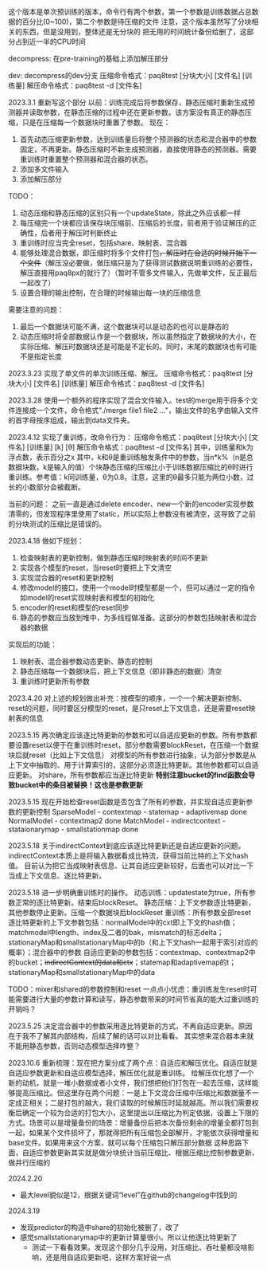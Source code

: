这个版本是单次预训练的版本，命令行有两个参数，第一个参数是训练数据占总数据的百分比(0~100)，第二个参数是待压缩的文件
注意，这个版本虽然写了分块相关的东西，但是没用到，整体还是无分块的
把无用的时间统计备份给删了，这部分占到近一半的CPU时间

decompress:
在pre-training的基础上添加解压部分

dev:
decompress的dev分支
压缩命令格式：paq8test [分块大小] [文件名] [训练量]
解压命令格式：paq8test -d [文件名]

2023.3.1
重新写这个部分
以前：训练完成后将参数保存，静态压缩时重新生成预测器并读取参数，在静态压缩的过程中还在更新参数。该方案没有真正的静态压缩，只是在压缩每一个数据块时重置了参数。
现在：
1. 首先动态压缩更新参数，达到训练量后将整个预测器的状态和混合器中的参数固定，不再更新。静态压缩时不新生成预测器，直接使用静态的预测器。需要重训练时重置整个预测器和混合器的状态。
2. 添加多文件输入
3. 添加解压部分

TODO：
1. 动态压缩和静态压缩的区别只有一个updateState，除此之外应该都一样
2. 每压缩完一个块都应该保存块压缩前、压缩后的长度，前者用于验证解压的正确性，后者用于解压时判断终止
3. 重训练时应当完全reset，包括share、映射表、混合器
4. 能够处理混合数据，即压缩时将多个文件打包~~，解压时在合适的时候开始下一个文件~~（解压没必要做，做压缩只是为了获得测试数据说明重训练的必要性，解压直接用paq8px的就行了）（暂时不管多文件输入，先做单文件，反正最后一起改了）
5. 设置合理的输出控制，在合理的时候输出每一块的压缩信息

需要注意的问题：
1. 最后一个数据块可能不满，这个数据块可以是动态的也可以是静态的
2. 动态压缩时将全部数据认作是一个数据块，所以虽然指定了数据块的大小，在实际压缩、解压时数据块还是可能是不定长的。同时，末尾的数据块也有可能不是指定长度

2023.3.23
实现了单文件的单次训练压缩、解压。
压缩命令格式：paq8test [分块大小] [文件名] [训练量]
解压命令格式：paq8test -d [文件名]

2023.3.28
使用一个额外的程序实现了混合文件输入。test的merge用于将多个文件连接成一个文件，命令格式"./merge file1 file2 ..."，输出文件的名字由输入文件的首字母按序组成，输出到data文件夹。

2023.4.12
实现了重训练，改命令行为：
压缩命令格式：paq8test [分块大小] [文件名] [训练量] [k] [θ]
解压命令格式：paq8test -d [文件名]
其中，训练量和k为浮点数，表示百分之x
其中，k和θ是重训练触发条件中的参数，当n*k%（n是总数据块数，k是输入的值）个块静态压缩的压缩比小于训练数据压缩比的θ时进行重训练。参考值：k同训练量，θ为0.8。注意，这里的θ最多只能为两位小数，过长的小数部分会被截断。

当前的问题：
之前一直是通过delete encoder、new一个新的encoder实现参数清零的，但发现程序里使用了static，所以实际上参数没有被清空，这导致了之前的分块测试的压缩比是错误的。

2023.4.18
做如下规划：
1. 检查映射表的更新控制，做到静态压缩时映射表的时间不更新
2. 实现各个模型的reset，当reset时要把上下文清空
3. 实现混合器的reset和更新控制
4. 修改model的接口，使用一个model时模型都是一个，但可以通过一定的指令如model的reset实现映射表和模型的初始化
5. encoder的reset和模型的reset同步
6. 静态的参数应当放到堆中，为多线程做准备。这部分的参数包括映射表和混合器的数据

实现后的功能：
1. 映射表、混合器参数动态更新、静态的控制
2. 静态压缩每一个数据块后，把上下文信息（即非静态的数据）清空
3. 重训练时更新所有参数

2023.4.20
对上述的规划做出补充：按模型的顺序，一个一个解决更新控制、reset的问题，同时要区分模型的reset，是只reset上下文信息，还是需要reset映射表的信息

2023.5.15
再次确定应该逐比特更新的参数和可以自适应更新的参数。所有参数都要设置reset以便于在重训练时reset，部分参数需要blockReset，在压缩一个数据块后就reset（比如上下文信息）
对模型的所有参数进行抽象，认为部分参数是从上下文中抽取的、用于计算索引的，这部分必须逐比特更新。其他参数都可以自适应更新。
对share，所有参数都应当逐比特更新
**特别注意bucket的find函数会导致bucket中的条目被替换！这也是参数更新**

2023.5.15
现在开始检查reset函数是否包含了所有的参数，并实现自适应更新参数的更新控制
SparseModel - contextmap - statemap - adaptivemap done
NormalModel - contextmap2 done
MatchModel - indirectcontext - stataionarymap - smallstationmap done

2023.5.18
关于indirectContext到底应该逐比特更新还是自适应更新的问题。
indirectContext本质上是将输入数据看成比特流，获得当前比特的上下文hash值。
目前认为把它当成映射表信息、让其自适应更新较好，后面也可以对比一下当成上下文信息、逐比特更新。

2023.5.18
进一步明确重训练时的操作。
动态训练：updatestate为true，所有参数正常的逐比特更新。结束后blockReset。
静态压缩：上下文参数逐比特更新，其他参数停止更新。压缩一个数据块后blockReset
重训练：所有参数全部reset
逐比特更新的上下文参数包括：normalModel中的cxt即上下文的hash值；matchmodel中length、index及二者的bak，mismatch的标志delta；stationaryMap和smallstationaryMap中的b（和上下文hash一起用于索引对应的概率）；混合器中的参数
自适应更新的参数包括：contextmap、contextmap2中的bucket；~~indirectContext的data和ctx~~；statemap和adaptivemap的t；stationaryMap和smallstationaryMap中的data

TODO：mixer和shared的参数控制和reset
一点点小忧虑：重训练发生reset时可能需要进行大量的参数计算和读写，静态参数带来的时间节省真的能大过重训练的开销吗？

2023.5.25
决定混合器中的参数采用逐比特更新的方式，不再自适应更新。原因在于我不了解其内部结构，后续了解的话可以对比看看。
其实想来混合器本来就不能用静态参数，否则动态模型选择咋整？

2023.10.6
重新梳理：现在把方案分成了两个点：自适应和解压优化。自适应就是自适应参数更新和自适应模型选择，解压优化就是重训练。
给解压优化想了一个新的动机，就是一堆小数据或者小文件，我们想把他们打包在一起去压缩，这样能够提高压缩比。但这里存在两个问题：一是上下文混合压缩中压缩比和数据量不一定成正相关；二是打包的越大，我们读取的时候解压时延就越高。所以我们需要权衡后确定一个较为合适的打包大小，这里提出以压缩比为判定依据，设置上下限的方式。场景可以是增量备份的场景：增量备份后把本次备份剩余的增量全都打包到一起，如果某个文件损坏了，那就得把所有压缩包全部解开，才能依次获得增量和base文件。如果用来这个方案，就可以每个压缩包只解压部分数据
这种思路下面，自适应参数更新其实就是做分块统计当前压缩比、根据压缩比控制参数更新、做并行压缩的

2024.2.20
* 最大level貌似是12，根据关键词“level”在github的changelog中找到的

2024.3.19
* 发现predictor的构造中share的初始化被删了，改了
* 感觉smallstationarymap中的更新计算量很小。所以让他逐比特更新了
  * 测试一下看看效果。发现这个部分几乎没用，对压缩比、吞吐量都没啥影响，还是用自适应更新吧，这样方案好说一点